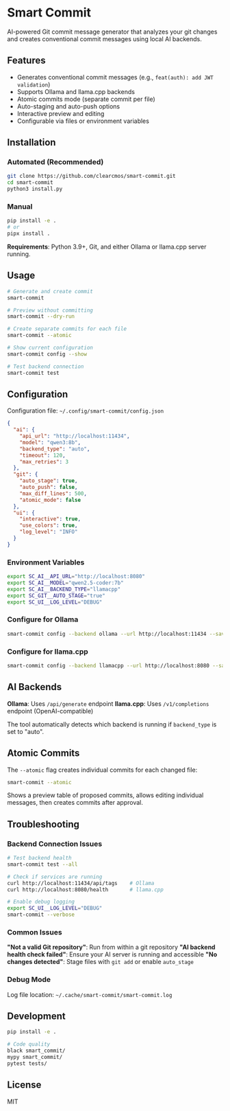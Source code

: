 # Smart Commit

AI-powered Git commit message generator that analyzes your git changes and creates conventional commit messages using local AI backends.

## Features

- Generates conventional commit messages (e.g., `feat(auth): add JWT validation`)
- Supports Ollama and llama.cpp backends
- Atomic commits mode (separate commit per file)
- Auto-staging and auto-push options
- Interactive preview and editing
- Configurable via files or environment variables

## Installation

### Automated (Recommended)
```bash
git clone https://github.com/clearcmos/smart-commit.git
cd smart-commit
python3 install.py
```

### Manual
```bash
pip install -e .
# or
pipx install .
```

**Requirements**: Python 3.9+, Git, and either Ollama or llama.cpp server running.

## Usage

```bash
# Generate and create commit
smart-commit

# Preview without committing
smart-commit --dry-run

# Create separate commits for each file
smart-commit --atomic

# Show current configuration
smart-commit config --show

# Test backend connection
smart-commit test
```

## Configuration

Configuration file: `~/.config/smart-commit/config.json`

```json
{
  "ai": {
    "api_url": "http://localhost:11434",
    "model": "qwen3:8b",
    "backend_type": "auto",
    "timeout": 120,
    "max_retries": 3
  },
  "git": {
    "auto_stage": true,
    "auto_push": false,
    "max_diff_lines": 500,
    "atomic_mode": false
  },
  "ui": {
    "interactive": true,
    "use_colors": true,
    "log_level": "INFO"
  }
}
```

### Environment Variables
```bash
export SC_AI__API_URL="http://localhost:8080"
export SC_AI__MODEL="qwen2.5-coder:7b"
export SC_AI__BACKEND_TYPE="llamacpp"
export SC_GIT__AUTO_STAGE="true"
export SC_UI__LOG_LEVEL="DEBUG"
```

### Configure for Ollama

```bash
smart-commit config --backend ollama --url http://localhost:11434 --save
```

### Configure for llama.cpp

```bash
smart-commit config --backend llamacpp --url http://localhost:8080 --save
```

## AI Backends

**Ollama**: Uses `/api/generate` endpoint
**llama.cpp**: Uses `/v1/completions` endpoint (OpenAI-compatible)

The tool automatically detects which backend is running if `backend_type` is set to "auto".

## Atomic Commits

The `--atomic` flag creates individual commits for each changed file:

```bash
smart-commit --atomic
```

Shows a preview table of proposed commits, allows editing individual messages, then creates commits after approval.

## Troubleshooting

### Backend Connection Issues
```bash
# Test backend health
smart-commit test --all

# Check if services are running
curl http://localhost:11434/api/tags    # Ollama
curl http://localhost:8080/health       # llama.cpp

# Enable debug logging
export SC_UI__LOG_LEVEL="DEBUG"
smart-commit --verbose
```

### Common Issues

**"Not a valid Git repository"**: Run from within a git repository
**"AI backend health check failed"**: Ensure your AI server is running and accessible
**"No changes detected"**: Stage files with `git add` or enable `auto_stage`

### Debug Mode
Log file location: `~/.cache/smart-commit/smart-commit.log`

## Development

```bash
pip install -e .

# Code quality
black smart_commit/
mypy smart_commit/
pytest tests/
```

## License

MIT